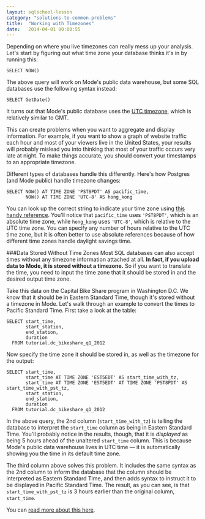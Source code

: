 ```yaml
---
layout: sqlschool-lesson
category: "solutions-to-common-problems"
title:  "Working with Timezones"
date:   2014-04-01 00:00:55
---
```


Depending on where you live timezones can really mess up your analysis. Let's start by figuring out what time zone your database thinks it's in by running this:

    SELECT NOW()

The above query will work on Mode's public data warehouse, but some SQL databases use the following syntax instead:

    SELECT GetDate()

It turns out that Mode's public database uses the [UTC timezone](http://www.timeanddate.com/time/aboututc.html), which is relatively similar to GMT.

This can create problems when you want to aggregate and display information. For example, if you want to show a graph of website traffic each hour and most of your viewers live in the United States, your results will probably mislead you into thinking that most of your traffic occurs very late at night. To make things accurate, you should convert your timestamps to an appropriate timezone.

Different types of databases handle this differently. Here's how Postgres (and Mode public) handle timezone changes:

    SELECT NOW() AT TIME ZONE 'PST8PDT' AS pacific_time,
           NOW() AT TIME ZONE 'UTC-8' AS hong_kong

You can look up the correct string to indicate your time zone using [this handy reference](http://www.cs.berkeley.edu/CT/ag4.0/appendid.htm). You'll notice that `pacific_time` uses `'PST8PDT'`, which is an absolute time zone, while `hong_kong` uses `'UTC-8'`, which is relative to the UTC time zone. You can specify any number of hours relative to the UTC time zone, but it is often better to use absolute references because of how different time zones handle daylight savings time.

###Data Stored Without Time Zones
Most SQL databases can also accept times without any timezone information attached at all. **In fact, if you upload data to Mode, it is stored without a timezone.** So if you want to translate the time, you need to input the time zone that it should be stored in and the desired output time zone.

Take this data on the Capital Bike Share program in Washington D.C. We know that it should be in Eastern Standard Time, though it's stored without a timezone in Mode. Let's walk through an example to convert the times to Pacific Standard Time. First take a look at the table:

    SELECT start_time,
           start_station,
           end_station,
           duration
      FROM tutorial.dc_bikeshare_q1_2012

Now specify the time zone it should be stored in, as well as the timezone for the output:

    SELECT start_time,
           start_time AT TIME ZONE 'EST5EDT' AS start_time_with_tz,
           start_time AT TIME ZONE 'EST5EDT' AT TIME ZONE 'PST8PDT' AS start_time_with_pst_tz,
           start_station,
           end_station,
           duration
      FROM tutorial.dc_bikeshare_q1_2012

In the above query, the 2nd column (`start_time_with_tz`) is telling the database to interpret the `start_time` column as being in Eastern Standard Time. You'll probably notice in the results, though, that it is *displayed* as being 5 hours ahead of the unaltered `start_time` column. This is because Mode's public data warehouse lives in UTC time &mdash; it is automatically showing you the time in its default time zone.

The third column above solves this problem. It includes the same syntax as the 2nd column to inform the database that the column should be interpreted as Eastern Standard Time, and then adds syntax to instruct it to be displayed in Pacific Standard Time. The result, as you can see, is that `start_time_with_pst_tz` is 3 hours earlier than the original column, `start_time`.

You can [read more about this here](http://www.postgresql.org/docs/9.1/static/functions-datetime.html#FUNCTIONS-DATETIME-ZONECONVERT).